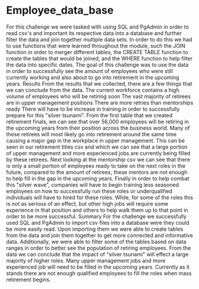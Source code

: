 # Employee_data_base
For this challenge we were tasked with using SQL and PgAdmin in order to read csv's and important its respective data into a database and further filter the data and join together multiple data sets. In order to do this we had to use functions that were learned throughout the module, such the JOIN function in order to merger different tables, the CREATE TABLE function to create the tables that would be joined, and the WHERE function to help filter the data into specific dates. The goal of this challenge was to use the data in order to successfully see the amount of employees who were still currently working and also about to go into retirement in the upcoming years. 
Results 
From the results that we collected, there are a few things that we can conclude from the data. 
The current workforce contains a high volume of employees who will be retiring soon
The vast majority of retirees are in upper management positions
There are more retries than mentorships ready
There will have to be increase in training in order to successfully prepare for this "silver tsunami”.
From the first table that we created retirement finals, we can see that over 56,000 employees will be retiring in the upcoming years from their position across the business world. Many of these retirees will most likely go into retirement around the same time causing a major gap in the workplace in upper management. This can be seen in our retirement titles csv and which we can see that a large portion of upper management and more experienced jobs are currently being filled by these retirees. Next looking at the mentorship csv we can see that there is only a small portion of employees ready to take on the next roles in the future, compared to the amount of retirees, these mentors are not enough to help fill in the gap in the upcoming years. Finally in order to help combat this "silver wave", companies will have to begin training less seasoned employees on how to successfully run these roles or underqualified individuals will have to hired for these roles. While, for some of the roles this is not as  serious of an effect, but other high jobs will require some experience in that position and others to help walk them up to that point in order to be more successful. 
Summary
For the challenge we successfully used SQL and PgAdmin to import csv files into a database were they could be more easily read. Upon importing them we were able to create tables from the data and join them together to get more connected and informative data. Additionally, we were able to filter some of the tables based on data ranges in order to better see the population of retiring employees. From the data we can conclude that the impact of "silver tsunami" will effect a large majority of higher roles. Many upper management jobs and more experienced job will need to be filled in the upcoming years. Currently as it stands there are not enough qualified employees to fill the roles when mass retirement begins.
